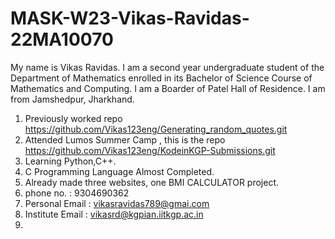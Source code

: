 # MASK-W23-Vikas-Ravidas-22MA10070
My name is Vikas Ravidas. I am a second year undergraduate student of the Department of Mathematics enrolled in its Bachelor of Science Course of Mathematics and Computing. I am a Boarder of Patel Hall of Residence. I am from Jamshedpur, Jharkhand.
1. Previously worked repo https://github.com/Vikas123eng/Generating_random_quotes.git
2. Attended Lumos Summer Camp , this is the repo https://github.com/Vikas123eng/KodeinKGP-Submissions.git
3. Learning Python,C++.
4. C Programming Language Almost Completed.
5. Already made three websites, one BMI CALCULATOR project.
6. phone no. : 9304690362
7. Personal Email : vikasravidas789@gmai.com
8. Institute Email : vikasrd@kgpian.iitkgp.ac.in
9. 
